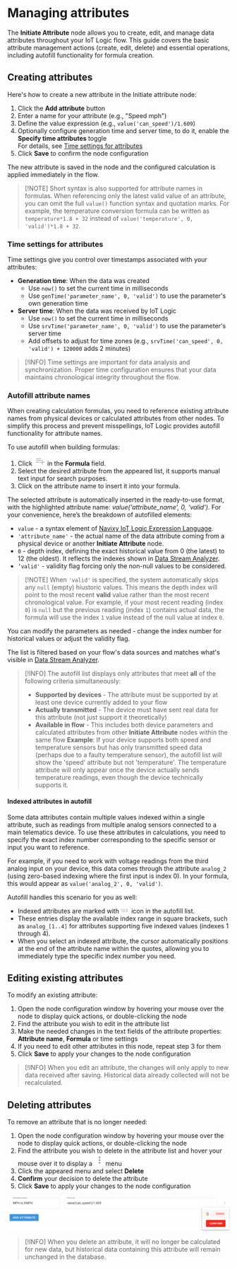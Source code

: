 # Managing attributes

The **Initiate Attribute** node allows you to create, edit, and manage data attributes throughout your IoT Logic flow. This guide covers the basic attribute management actions (create, edit, delete) and essential operations, including autofill functionality for formula creation.

## Creating attributes

Here's how to create a new attribute in the Initiate attribute node:

1. Click the **Add attribute** button
2. Enter a name for your attribute (e.g., "Speed mph")
3. Define the value expression (e.g., `value('can_speed')/1.609`)
4. Optionally configure generation time and server time, to do it, enable the **Specify time attributes** toggle\
   For details, see [Time settings for attributes](https://squaregps.atlassian.net/wiki/spaces/USERDOCSOLD/pages/3216933191/Managing+attributes#Time-settings-for-attributes)
5. Click **Save** to confirm the node configuration

The new attribute is saved in the node and the configured calculation is applied immediately in the flow.

> \[!NOTE] Short syntax is also supported for attribute names in formulas. When referencing only the latest valid value of an attribute, you can omit the full `value()` function syntax and quotation marks. For example, the temperature conversion formula can be written as `temperature*1.8 + 32` instead of `value('temperature', 0, 'valid')*1.8 + 32`.

### Time settings for attributes

Time settings give you control over timestamps associated with your attributes:

* **Generation time**: When the data was created
  * Use `now()` to set the current time in milliseconds
  * Use `genTime('parameter_name', 0, 'valid')` to use the parameter's own generation time
* **Server time**: When the data was received by IoT Logic
  * Use `now()` to set the current time in milliseconds
  * Use `srvTime('parameter_name', 0, 'valid')` to use the parameter's server time
  * Add offsets to adjust for time zones (e.g., `srvTime('can_speed', 0, 'valid') + 120000` adds 2 minutes)

> \[!INFO] Time settings are important for data analysis and synchronization. Proper time configuration ensures that your data maintains chronological integrity throughout the flow.

### Autofill attribute names

When creating calculation formulas, you need to reference existing attribute names from physical devices or calculated attributes from other nodes. To simplify this process and prevent misspellings, IoT Logic provides autofill functionality for attribute names.

To use autofill when building formulas:

1. Click ![image-20250605-130755.png](../../../../iot-logic/flow-management/initiate-attribute-node/attachments/image-20250605-130755.png) in the **Formula** field.
2. Select the desired attribute from the appeared list, it supports manual text input for search purposes.
3. Click on the attribute name to insert it into your formula.

The selected attribute is automatically inserted in the ready-to-use format, with the highlighted attribute name: _value('attribute\_name', 0, ‘valid')_. For your convenience, here’s the breakdown of autofilled elements:

* `value` - a syntax element of [Navixy IoT Logic Expression Language](https://www.navixy.com/docs/iot-logic-api/technologies/navixy-iot-logic-expression-language).
* `'attribute_name'` - the actual name of the data attribute coming from a physical device or another **Initiate Attribute** node.
* `0` - depth index, defining the exact historical value from 0 (the latest) to 12 (the oldest). It reflects the indexes shown in [Data Stream Analyzer](https://squaregps.atlassian.net/wiki/spaces/USERDOCSOLD/pages/3037332703/Data+Stream+Analyzer?atlOrigin=eyJpIjoiNTlmZWQyNTk1MTY4NDI4NTg5NDhmOTE1NTY0NTMyODEiLCJwIjoiYyJ9).
* `‘valid'` - validity flag forcing only the non-null values to be considered.

> \[!NOTE] When `'valid'` is specified, the system automatically skips any `null` (empty) hiustoric values. This means the depth index will point to the most recent **valid** value rather than the most recent chronological value. For example, if your most recent reading (index `0`) is `null` but the previous reading (index `1`) contains actual data, the formula will use the index `1` value instead of the null value at index `0`.

You can modify the parameters as needed - change the index number for historical values or adjust the validity flag.

The list is filtered based on your flow's data sources and matches what's visible in [Data Stream Analyzer](https://squaregps.atlassian.net/wiki/spaces/USERDOCSOLD/pages/3037332703/Data+Stream+Analyzer?atlOrigin=eyJpIjoiYjBhMTVhOTkwM2NjNDdlM2JmNjE3NjdiZWVhNWIyMDIiLCJwIjoiYyJ9).

> \[!INFO] The autofill list displays only attributes that meet **all** of the following criteria simultaneously:
>
> * **Supported by devices** - The attribute must be supported by at least one device currently added to your flow
> * **Actually transmitted** - The device must have sent real data for this attribute (not just support it theoretically)
> * **Available in flow** - This includes both device parameters and calculated attributes from other **Initiate Attribute** nodes within the same flow **Example**: If your device supports both speed and temperature sensors but has only transmitted speed data (perhaps due to a faulty temperature sensor), the autofill list will show the 'speed' attribute but not 'temperature'. The temperature attribute will only appear once the device actually sends temperature readings, even though the device technically supports it.

#### Indexed attributes in autofill

Some data attributes contain multiple values indexed within a single attribute, such as readings from multiple analog sensors connected to a main telematics device. To use these attributes in calculations, you need to specify the exact index number corresponding to the specific sensor or input you want to reference.

For example, if you need to work with voltage readings from the third analog input on your device, this data comes through the attribute `analog_2` (using zero-based indexing where the first input is index 0). In your formula, this would appear as `value('analog_2', 0, 'valid')`.

Autofill handles this scenario for you as well:

* Indexed attributes are marked with![image-20250606-123725.png](../../../../iot-logic/flow-management/initiate-attribute-node/attachments/image-20250606-123725.png) icon in the autofill list.
* These entries display the available index range in square brackets, such as `analog_[1..4]` for attributes supporting five indexed values (indexes 1 through 4).
* When you select an indexed attribute, the cursor automatically positions at the end of the attribute name within the quotes, allowing you to immediately type the specific index number you need.

## Editing existing attributes

To modify an existing attribute:

1. Open the node configuration window by hovering your mouse over the node to display quick actions, or double-clicking the node
2. Find the attribute you wish to edit in the attribute list
3. Make the needed changes in the text fields of the attribute properties: **Attribute name**, **Formula** or time settings
4. If you need to edit other attributes in this node, repeat step 3 for them
5. Click **Save** to apply your changes to the node configuration

> \[!INFO] When you edit an attribute, the changes will only apply to new data received after saving. Historical data already collected will not be recalculated.

## Deleting attributes

To remove an attribute that is no longer needed:

1. Open the node configuration window by hovering your mouse over the node to display quick actions, or double-clicking the node
2. Find the attribute you wish to delete in the attribute list and hover your mouse over it to display a ![image-20250402-101431.png](../../../../iot-logic/flow-management/initiate-attribute-node/attachments/image-20250402-101431.png) menu
3. Click the appeared menu and select **Delete**
4. **Confirm** your decision to delete the attribute
5. Click **Save** to apply your changes to the node configuration

![Deleting attributes in the Initiate attribute node using the trash icon](../../../../iot-logic/flow-management/initiate-attribute-node/attachments/image-20250402-102052.png)

> \[!INFO] When you delete an attribute, it will no longer be calculated for new data, but historical data containing this attribute will remain unchanged in the database.
